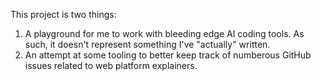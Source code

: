 This project is two things:
1. A playground for me to work with bleeding edge AI coding tools. As such, it doesn't represent something I've "actually" written.
2. An attempt at some tooling to better keep track of numberous GitHub issues related to web platform explainers.

